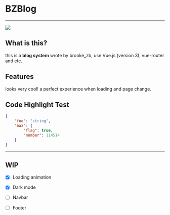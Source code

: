 # BZBlog

****

![](https://cdn.jsdelivr.net/gh/brooke-zb/brooke-zb.github.io@master/img/bzblog_1.png)

## What is this?

this is a **blog system** wrote by brooke_zb, use Vue.js (version 3), vue-router and etc.

## Features

looks very cool! a perfect experience when loading and page change.

## Code Highlight Test

```json
{
    "foo": "string",
    "baz": {
        "flag": true,
        "number": 114514
    }
}
```



****

## WIP

- [x] Loading animation
- [x] Dark mode
- [ ] Navbar
- [ ] Footer

